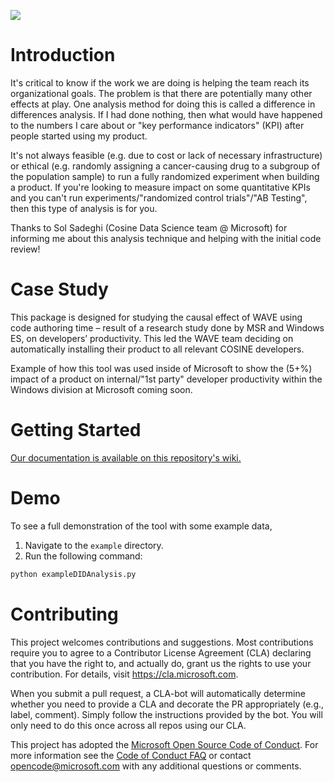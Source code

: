 <a href="https://www.youtube.com/watch?v=J7q2H8aB8bQ"><img src="https://github.com/microsoft/LongitudinalDifferenceInDifferencesPy/blob/master/Images/youtubeScreenshot.PNG" /></a>

# Introduction 
It's critical to know if the work we are doing is helping the team reach its organizational goals. The problem is that there are potentially many other effects at play. One analysis method for doing this is called a difference in differences analysis. If I had done nothing, then what would have happened to the numbers I care about or "key performance indicators" (KPI) after people started using my product.

It's not always feasible (e.g. due to cost or lack of necessary infrastructure) or ethical (e.g. randomly assigning a cancer-causing drug to a subgroup of the population sample) to run a fully randomized experiment when building a product. If you're looking to measure impact on some quantitative KPIs and you can't run experiments/"randomized control trials"/"AB Testing", then this type of analysis is for you.

Thanks to Sol Sadeghi (Cosine Data Science team @ Microsoft) for informing me about this analysis technique and helping with the initial code review!

# Case Study

This package is designed for studying the causal effect of WAVE using code authoring time – result of a research study done by MSR and Windows ES, on developers’ productivity. This led the WAVE team deciding on automatically installing their product to all relevant COSINE developers.

Example of how this tool was used inside of Microsoft to show the (5+%) impact of a product on internal/"1st party" developer productivity within the Windows division at Microsoft coming soon.

# Getting Started
[Our documentation is available on this repository's wiki.](https://github.com/microsoft/LongitudinalDifferenceInDifferencesPy/wiki)


# Demo

To see a full demonstration of the tool with some example data, 
1. Navigate to the `example` directory.
2. Run the following command:
```python
python exampleDIDAnalysis.py
```



# Contributing

This project welcomes contributions and suggestions.  Most contributions require you to agree to a
Contributor License Agreement (CLA) declaring that you have the right to, and actually do, grant us
the rights to use your contribution. For details, visit https://cla.microsoft.com.

When you submit a pull request, a CLA-bot will automatically determine whether you need to provide
a CLA and decorate the PR appropriately (e.g., label, comment). Simply follow the instructions
provided by the bot. You will only need to do this once across all repos using our CLA.

This project has adopted the [Microsoft Open Source Code of Conduct](https://opensource.microsoft.com/codeofconduct/).
For more information see the [Code of Conduct FAQ](https://opensource.microsoft.com/codeofconduct/faq/) or
contact [opencode@microsoft.com](mailto:opencode@microsoft.com) with any additional questions or comments.
